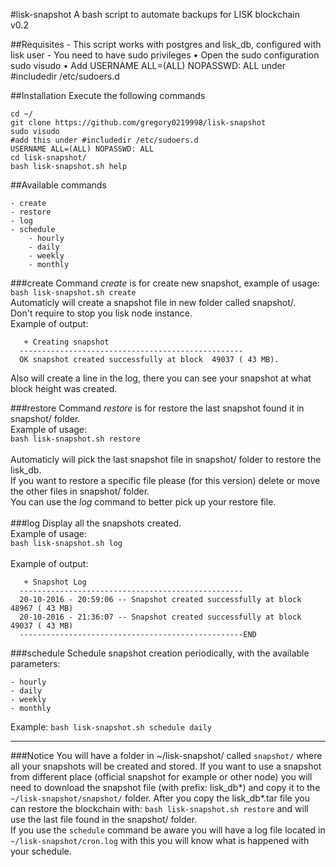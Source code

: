 #lisk-snapshot
A bash script to automate backups for LISK blockchain<br>
v0.2


##Requisites
    - This script works with postgres and lisk_db, configured with lisk user
    - You need to have sudo privileges
    •	Open the sudo configuration
sudo visudo
•	Add USERNAME ALL=(ALL) NOPASSWD: ALL under #includedir /etc/sudoers.d


    

##Installation
Execute the following commands
```
cd ~/
git clone https://github.com/gregory0219998/lisk-snapshot
sudo visudo
#add this under #includedir /etc/sudoers.d
USERNAME ALL=(ALL) NOPASSWD: ALL
cd lisk-snapshot/
bash lisk-snapshot.sh help
```
##Available commands

    - create
    - restore
    - log
    - schedule
		- hourly
		- daily
		- weekly
		- monthly

###create
Command _create_ is for create new snapshot, example of usage:<br>
`bash lisk-snapshot.sh create`<br>
Automaticly will create a snapshot file in new folder called snapshot/.<br>
Don't require to stop you lisk node instance.<br>
Example of output:<br>
```
   + Creating snapshot                                
  -------------------------------------------------- 
  OK snapshot created successfully at block  49037 ( 43 MB).
```
Also will create a line in the log, there you can see your snapshot at what block height was created.<br>

###restore
Command _restore_ is for restore the last snapshot found it in snapshot/ folder.<br>
Example of usage:<br>
`bash lisk-snapshot.sh restore`<br>
<br>
Automaticly will pick the last snapshot file in snapshot/ folder to restore the lisk_db.<br>
If you want to restore a specific file please (for this version) delete or move the other files in snapshot/ folder.<br>
You can use the _log_ command to better pick up your restore file.<br>
<br>
###log
Display all the snapshots created. <br>
Example of usage:<br>
`bash lisk-snapshot.sh log`<br>
<br>
Example of output:<br>
```
   + Snapshot Log                                                                  
  --------------------------------------------------                               
  20-10-2016 - 20:59:06 -- Snapshot created successfully at block  48967 ( 43 MB)  
  20-10-2016 - 21:36:07 -- Snapshot created successfully at block  49037 ( 43 MB)  
  --------------------------------------------------END                            
```

###schedule
Schedule snapshot creation periodically, with the available parameters:

    - hourly
    - daily
    - weekly
    - monthly

Example: `bash lisk-snapshot.sh schedule daily`
<br>

-------------------------------------------------------------

###Notice
You will have a folder in ~/lisk-snapshot/ called `snapshot/` where all your snapshots will be created and stored.
If you want to use a snapshot from different place (official snapshot for example or other node) you will need to download the snapshot file (with prefix: lisk_db*) and copy it to the `~/lisk-snapshot/snapshot/` folder.
After you copy the lisk_db*.tar file you can restore the blockchain with: `bash lisk-snapshot.sh restore` and will use the last file found in the snapshot/ folder.<br>
If you use the `schedule` command be aware you will have a log file located in `~/lisk-snapshot/cron.log` with this you will know what is happened with your schedule.


